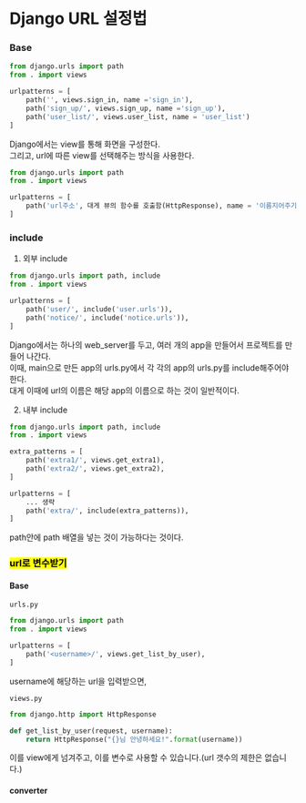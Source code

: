 # Django URL 설정법

### Base
```python
from django.urls import path
from . import views

urlpatterns = [
    path('', views.sign_in, name ='sign_in'),
    path('sign_up/', views.sign_up, name ='sign_up'),
    path('user_list/', views.user_list, name = 'user_list')
]
```
Django에서는 view를 통해 화면을 구성한다.<br>
그리고, url에 따른 view를 선택해주는 방식을 사용한다.


```python
from django.urls import path
from . import views

urlpatterns = [
    path('url주소', 대게 뷰의 함수를 호출함(HttpResponse), name = '이름지어주기'),
]
```

### include
1) 외부 include
```python
from django.urls import path, include
from . import views

urlpatterns = [
    path('user/', include('user.urls')),
    path('notice/', include('notice.urls')),
]
```
Django에서는 하나의 web_server를 두고, 여러 개의 app을 만들어서 프로젝트를 만들어 나간다. <br>
이때, main으로 만든 app의 urls.py에서 각 각의 app의 urls.py를 include해주어야 한다. <br>
대게 이때에 url의 이름은 해당 app의 이름으로 하는 것이 일반적이다.

2) 내부 include
```python
from django.urls import path, include
from . import views

extra_patterns = [
    path('extra1/', views.get_extra1),
    path('extra2/', views.get_extra2),
]

urlpatterns = [
    ... 생략
    path('extra/', include(extra_patterns)),
]
```
path안에 path 배열을 넣는 것이 가능하다는 것이다.

### <mark>url로 변수받기 </mark>
#### Base
`urls.py`
```python
from django.urls import path
from . import views

urlpatterns = [
    path('<username>/', views.get_list_by_user),
]
```

username에 해당하는 url을 입력받으면,

`views.py`
```python
from django.http import HttpResponse

def get_list_by_user(request, username):
    return HttpResponse("{}님 안녕하세요!".format(username))
```

이를 view에게 넘겨주고, 이를 변수로 사용할 수 있습니다.(url 갯수의 제한은 없습니다.)

#### converter
